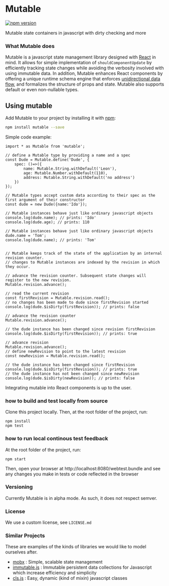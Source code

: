 # Mutable
[![npm version](https://badge.fury.io/js/mutable.svg)](https://badge.fury.io/js/mutable)

Mutable state containers in javascript with dirty checking and more

### What Mutable does
Mutable is a javascript state management library designed with [React](https://github.com/facebook/react) in mind.
It allows for simple implementation of ```shouldComponentUpdate``` by efficiently tracking state changes while avoiding the verbosity involved with using immutable data.
In addition, Mutable enhances React components by offering a unique runtime schema engine that enforces [unidirectional data flow](https://facebook.github.io/flux/),
and formalizes the structure of props and state.
Mutable also supports default or even non-nullable types.

## Using mutable
Add Mutable to your project by installing it with [npm](https://www.npmjs.com/):

```bash
npm install mutable --save
```

Simple code example:
```es6
import * as Mutable from 'mutable';

// define a Mutable type by providing a name and a spec
const Dude = Mutable.define('Dude', {
    spec: ()=>({
        name: Mutable.String.withDefault('Leon'),
        age: Mutable.Number.withDefault(110),
        address: Mutable.String.withDefault('no address')
    })
});

// Mutable types accept custom data according to their spec as the first argument of their constructor
const dude = new Dude({name:'Ido'});

// Mutable instances behave just like ordinary javascript objects
console.log(dude.name); // prints: 'Ido'
console.log(dude.age); // prints: 110

// Mutable instances behave just like ordinary javascript objects
dude.name = 'Tom';
console.log(dude.name); // prints: 'Tom'


// Mutable keeps track of the state of the application by an internal revision counter.
// changes to Mutable instances are indexed by the revision in which they occur.

// advance the revision counter. Subsequent state changes will register to the new revision.
Mutable.revision.advance();

// read the current revision
const firstRevision = Mutable.revision.read();
// no changes has been made to dude since firstRevision started
console.log(dude.$isDirty(firstRevision)); // prints: false

// advance the revision counter
Mutable.revision.advance();

// the dude instance has been changed since revision firstRevision
console.log(dude.$isDirty(firstRevision)); // prints: true

// advance revision
Mutable.revision.advance();
// define newRevision to point to the latest revision
const newRevision = Mutable.revision.read();

// the dude instance has been changed since firstRevision
console.log(dude.$isDirty(firstRevision)); // prints: true
// the dude instance has not been changed since newRevision
console.log(dude.$isDirty(newRevision)); // prints: false
```
Integrating mutable into React components is up to the user.

### how to build and test locally from source
Clone this project locally.
Then, at the root folder of the project, run:
```shell
npm install
npm test
```
### how to run local continous test feedback
At the root folder of the project, run:
```shell
npm start
```
Then, open your browser at http://localhost:8080/webtest.bundle
and see any changes you make in tests or code reflected in the browser

### Versioning
Currently Mutable is in alpha mode. As such, it does not respect semver.

### License
We use a custom license, see ```LICENSE.md```

### Similar Projects
These are examples of the kinds of libraries we would like to model ourselves after.
 - [mobx](https://github.com/mobxjs/mobx) : Simple, scalable state management
 - [immutable.js](https://github.com/facebook/immutable-js/) : Immutable persistent data collections for Javascript which increase efficiency and simplicity
 - [cls.js](https://github.com/camel-chased/cls.js) : Easy, dynamic (kind of mixin) javascript classes
